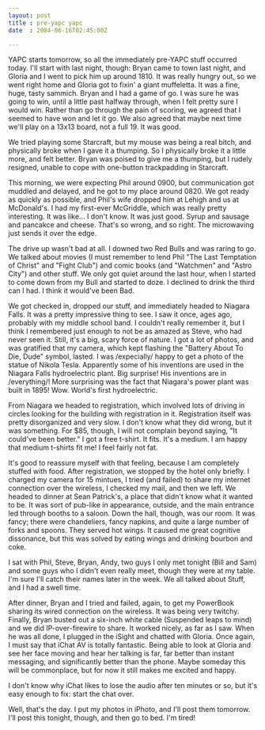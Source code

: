 ```yaml
---
layout: post
title : pre-yapc yapc
date  : 2004-06-16T02:45:00Z

---
```

YAPC starts tomorrow, so all the immediately pre-YAPC stuff occurred today. I'll start with last night, though:  Bryan came to town last night, and Gloria and I went to pick him up around 1810.  It was really hungry out, so we went right home and Gloria got to fixin' a giant muffeletta.  It was a fine, huge, tasty sammich.  Bryan and I had a game of go.  I was sure he was going to win, until a little past halfway through, when I felt pretty sure I would win. Rather than go through the pain of scoring, we agreed that I seemed to have won and let it go.  We also agreed that maybe next time we'll play on a 13x13 board, not a full 19.  It was good.

We tried playing some Starcraft, but my mouse was being a real bitch, and physically broke when I gave it a thumping.  So I physically broke it a little more, and felt better.  Bryan was poised to give me a thumping, but I rudely resigned, unable to cope with one-button trackpadding in Starcraft.

This morning, we were expecting Phil around 0900, but communication got muddled and delayed, and he got to my place around 0820.  We got ready as quickly as possible, and Phil's wife dropped him at Lehigh and us at McDonald's.  I had my first-ever McGriddle, which was really pretty interesting.  It was like... I don't know.  It was just good.  Syrup and sausage and pancakce and cheese. That's so wrong, and so right.  The microwaving just sends it over the edge.

The drive up wasn't bad at all.  I downed two Red Bulls and was raring to go. We talked about movies (I must remember to lend Phil "The Last Temptation of Christ" and "Fight Club") and comic books (and "Watchmen" and "Astro City") and other stuff.  We only got quiet around the last hour, when I started to come down from my Bull and started to doze.  I declined to drink the third can I had.  I think it would've been Bad.

We got checked in, dropped our stuff, and immediately headed to Niagara Falls. It was a pretty impressive thing to see.  I saw it once, ages ago, probably with my middle school band.  I couldn't really remember it, but I think I remembered just enough to not be as amazed as Steve, who had never seen it. Still, it's a big, scary force of nature.  I got a lot of photos, and was gratified that my camera, which kept flashing the "Battery About To Die, Dude" symbol, lasted.  I was /expecially/ happy to get a photo of the statue of Nikola Tesla.  Apparently some of his inventions are used in the Niagara Falls hydroelectric plant.  Big surprise!  His inventions are in /everything/!  More surprising was the fact that Niagara's power plant was built in 1895!  Wow. World's first hydroelectric.

From Niagara we headed to registration, which involved lots of driving in circles looking for the building with registration in it.  Registration itself was pretty disorganized and very slow.  I don't know what they did wrong, but it was something.  For $85, though, I will not complain beyond saying, "It could've been better."  I got a free t-shirt.  It fits.  It's a medium.  I am happy that medium t-shirts fit me!  I feel fairly not fat.

It's good to reassure myself with that feeling, because I am completely stuffed with food.  After registration, we stopped by the hotel only briefly.  I charged my camera for 15 mintues, I tried (and failed) to share my internet connection over the wireless, I checked my mail, and then we left.  We headed to dinner at Sean Patrick's, a place that didn't know what it wanted to be.  It was sort of pub-like in appearance, outside, and the main entrance led through booths to a saloon.  Down the hall, though, was our room.  It was fancy; there were chandeliers, fancy napkins, and quite a large number of forks and spoons. They served hot wings.  It caused me great cognitive dissonance, but this was solved by eating wings and drinking bourbon and coke.

I sat with Phil, Steve, Bryan, Andy, two guys I only met tonight (Bill and Sam) and some guys who I didn't even really meet, though they were at my table. I'm sure I'll catch their names later in the week.  We all talked about Stuff, and I had a swell time.

After dinner, Bryan and I tried and failed, again, to get my PowerBook sharing its wired connection on the wireless.  It was being very twitchy.  Finally, Bryan busted out a six-inch white cable (Suspended leaps to mind) and we did IP-over-firewire to share.  It worked nicely, as far as I saw.  When he was all done, I plugged in the iSight and chatted with Gloria.  Once again, I must say that iChat AV is totally fantastic.  Being able to look at Gloria and see her face moving and hear her talking is far, far better than instant messaging, and significantly better than the phone.  Maybe someday this will be commonplace, but for now it still makes me excited and happy.

I don't know why iChat likes to lose the audio after ten minutes or so, but it's easy enough to fix: start the chat over.

Well, that's the day.  I put my photos in iPhoto, and I'll post them tomorrow. I'll post this tonight, though, and then go to bed.  I'm tired!

